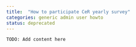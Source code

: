 ```yaml
---
title:  "How to participate CeR yearly survey"
categories: generic admin user howto
status: deprecated
---
```


```
TODO: Add content here
```